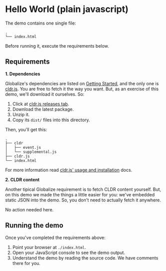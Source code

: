 # Hello World (plain javascript)

The demo contains one single file:

```
.
└── index.html
```

Before running it, execute the requirements below.


## Requirements

**1. Dependencies**

Globalize's dependencies are listed on [Getting
Started](../../README.md#dependencies), and the only one is
[cldr.js](https://github.com/rxaviers/cldrjs). You are free to fetch it the way
you want. But, as an exercise of this demo, we'll download it ourselves. So:

1. Click at [cldr.js releases tab](https://github.com/rxaviers/cldrjs/releases).
1. Download the latest package.
1. Unzip it.
1. Copy its `dist/` files into this directory.

Then, you'll get this:

```
.
├── cldr
│   ├── event.js
│   └── supplemental.js
├── cldr.js
└── index.html
```

For more information read [cldr.js' usage and
installation](https://github.com/rxaviers/cldrjs#usage-and-installation) docs.

**2. CLDR content**

Another tipical Globalize requirement is to fetch CLDR content yourself. But, on
this demo we made the things a little easier for you: we've embedded static JSON
into the demo. So, you don't need to actually fetch it anywhere.

No action needed here.


## Running the demo

Once you've completed the requirements above:

1. Point your browser at `./index.html`.
1. Open your JavaScript console to see the demo output.
1. Understand the demo by reading the source code. We have comments there for
you.
